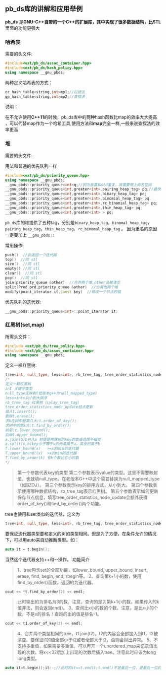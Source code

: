 ## pb_ds库的讲解和应用举例 

**pb_ds** 是**GNU-C++**自带的一个**C++**的扩展库，其中实现了很多数据结构，比**STL**里面的功能更强大

### 哈希表

需要的头文件:

```cpp
#include<ext/pb_ds/assoc_container.hpp>
#include<ext/pb_ds/hash_policy.hpp>
using namespace __gnu_pbds;
```

两种定义哈希表的方式：

```cpp
cc_hash_table<string,int>mp1;//拉链法
gp_hash_table<string,int>mp2;//查探法
```

说明：

在不允许使用**C++11**的时候，pb_ds库中的两种hash函数比map的效率大大提高 ，可以代替map作为一个哈希工具,使用方法和**map**完全一样,一般来说查探法的效率更高

### 堆

需要的头文件:

用法和普通的优先队列一样

```cpp
#include<ext/pb_ds/priority_queue.hpp>
using namespace __gnu_pbds;
__gnu_pbds::priority_queue<int>q;//因为放置和std重复，故需要带上命名空间
__gnu_pbds::priority_queue<int,greater<int>,pairing_heap_tag> pq;//最快
__gnu_pbds::priority_queue<int,greater<int>,binary_heap_tag> pq;
__gnu_pbds::priority_queue<int,greater<int>,binomial_heap_tag> pq;
__gnu_pbds::priority_queue<int,greater<int>,rc_binomial_heap_tag> pq;
__gnu_pbds::priority_queue<int,greater<int>,thin_heap_tag> pq;
__gnu_pbds::priority_queue<int,greater<int> > pq;
```

`pb_ds`库的堆提供了五种tag，分别是`binary_heap_tag`，`binomal_heap_tag`，`pairing_heap_tag`，`thin_heap_tag`，`rc_binomal_heap_tag` 。 因为重名的原因一定要加上 `__gnu_pbds:: `

常用操作:

```cpp
push()  //会返回一个迭代器
top()  //同 stl 
size()  //同 stl 
empty() //同 stl 
clear()  //同 stl 
pop()  //同 stl 
join(priority_queue &other)  //合并两个堆,other会被清空
split(Pred prd,priority_queue &other)  //分离出两个堆
modify(point_iterator it,const key)  //修改一个节点的值
```

优先队列的迭代器:

```cpp
__gnu_pbds::priority_queue<int>::point_iterator it;  
```



### 红黑树(set,map)

所需头文件：

```cpp
#include <ext/pb_ds/tree_policy.hpp>
#include <ext/pb_ds/assoc_container.hpp>
using namespace __gnu_pbds;
```

定义一棵红黑树:

```cpp
tree<int, null_type, less<int>, rb_tree_tag, tree_order_statistics_node_update> t;
/*
定义一颗红黑树
int 关键字类型
null_type无映射(低版本g++为null_mapped_type)
less<int>从小到大排序
rb_tree_tag 红黑树（splay_tree_tag）
tree_order_statistics_node_update结点更新
插入t.insert();
删除t.erase();
求k在树中是第几大:t.order_of_key();
求树中的第k大:t.find_by_order();
前驱:t.lower_bound();
后继t.upper_bound();
a.join(b)b并入a 前提是两棵树的key的取值范围不相交
a.split(v,b)key小于等于v的元素属于a，其余的属于b
T.lower_bound(x)   >=x的min的迭代器
T.upper_bound((x)  >x的min的迭代器
T.find_by_order(k) 有k个数比它小的数
*/
```
> 第一个参数代表key的类型 
> 第二个参数表示value的类型。这里不需要映射值，也就填null_type。在老版本G++中这个需要替换为null_mapped_type（如BZOJ）。 
> 第三个参数表示key的排序方式，从小到大。 
> 第四个参数表示使用哪种数据结构，rb_tree_tag表示红黑树。 
> 第五个参数表示如何更新保存节点信息，填写tree_order_statistics_node_update会额外获得order_of_key()和find_by_order()两个功能。

tree也使用和set类似的迭代器，定义为

```cpp
tree<int, null_type, less<int>, rb_tree_tag, tree_order_statistics_node_update>::iterator it;
```

要保证迭代器类型要和定义的树的类型相同。但是为了方便，在条件允许的情况下，可以用auto来自动推断类型。如：

```cpp
auto it = t.begin();
```

当然这个迭代器支持++和--操作。 
功能简介

> 1、tree包含set的全部功能，如lower_bound, upper_bound, insert, erase, find, begin, end, rbegin等。 
> 2、查询第k+1小的数，使用find_by_order()函数，返回的为迭代器。

```cpp
cout << *t.find_by_order(2) << endl;
```

> 此时输出的为排名为3的数，注意，查询的是为第k+1小的数。如果传入的k值非法，则会返回end()。 
> 3、查询比x小的数的个数，注意，是比x小的个数，不是x的排名！查询的出的值是排名-1。

```cpp
cout << t1.order_of_key(2) << endl;
```

> 4、合并两个类型相同的tree，t1.join(t2)。t2的内容会全部加入到t1，t2被清空。要保证t1的值全部小于t2或者全部大于t2，否则会抛出异常。 
> 5、不支持多重值，如果需要多重值，可以再开一个unordered_map来记录值出现的次数。将x<<32后加上出现的次数后插入tree。注意此时应该为long long类型。

```cpp
auto it=t.begin();it--;//此时的it==t.end();t.end()不是最后一位，是最后一位的下一位
```
